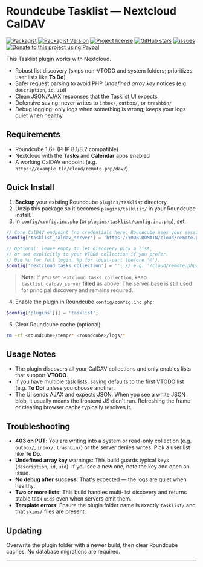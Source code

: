 # Roundcube Tasklist — Nextcloud CalDAV

[![Packagist](https://img.shields.io/packagist/dt/texxasrulez/tasklist?style=plastic)](https://packagist.org/packages/texxasrulez/tasklist)
[![Packagist Version](https://img.shields.io/packagist/v/texxasrulez/tasklist?style=plastic)](https://packagist.org/packages/texxasrulez/tasklist)
[![Project license](https://img.shields.io/github/license/texxasrulez/tasklist?style=plastic)](https://github.com/texxasrulez/tasklist/LICENSE)
[![GitHub stars](https://img.shields.io/github/stars/texxasrulez/tasklist?style=plastic&logo=github)](https://github.com/texxasrulez/tasklist/stargazers)
[![issues](https://img.shields.io/github/issues/texxasrulez/tasklist?style=plastic)](https://github.com/texxasrulez/tasklist/issues)
[![Donate to this project using Paypal](https://img.shields.io/badge/paypal-donate-blue.svg?style=plastic&logo=paypal)](https://www.paypal.me/texxasrulez)

This Tasklist plugin works with Nextcloud.

- Robust list discovery (skips non-VTODO and system folders; prioritizes user lists like **To Do**)
- Safer request parsing to avoid PHP *Undefined array key* notices (e.g. `description`, `id`, `uid`)
- Clean JSON/AJAX responses that the Tasklist UI expects
- Defensive saving: never writes to `inbox/`, `outbox/`, or `trashbin/`
- Debug logging: only logs when something is wrong; keeps your logs quiet when healthy

## Requirements

- Roundcube 1.6+ (PHP 8.1/8.2 compatible)
- Nextcloud with the **Tasks** and **Calendar** apps enabled
- A working CalDAV endpoint (e.g. `https://example.tld/cloud/remote.php/dav/`)

## Quick Install

1. **Backup** your existing Roundcube `plugins/tasklist` directory.
2. Unzip this package so it becomes `plugins/tasklist/` in your Roundcube install.
3. In `config/config.inc.php` (or `plugins/tasklist/config.inc.php`), set:

```php
// Core CalDAV endpoint (no credentials here; Roundcube uses your session)
$config['tasklist_caldav_server'] = 'https://YOUR.DOMAIN/cloud/remote.php/dav/';

// Optional: leave empty to let discovery pick a list,
// or set explicitly to your VTODO collection if you prefer.
// Use %u for full login, %p for local-part (before '@').
$config['nextcloud_tasks_collection'] = ''; // e.g. '/cloud/remote.php/dav/calendars/%u/e2ea7342.../'
```

> **Note**: If you set `nextcloud_tasks_collection`, keep `tasklist_caldav_server` **filled** as above.
> The server base is still used for principal discovery and remains required.

4. Enable the plugin in Roundcube `config/config.inc.php`:

```php
$config['plugins'][] = 'tasklist';
```

5. Clear Roundcube cache (optional):

```bash
rm -rf <roundcube>/temp/* <roundcube>/logs/*
```

## Usage Notes

- The plugin discovers all your CalDAV collections and only enables lists that support **VTODO**.
- If you have multiple task lists, saving defaults to the first VTODO list (e.g. **To Do**) unless you choose another.
- The UI sends AJAX and expects JSON. When you see a white JSON blob, it usually means the frontend JS didn't run.
  Refreshing the frame or clearing browser cache typically resolves it.

## Troubleshooting

- **403 on PUT**: You are writing into a system or read-only collection (e.g. `outbox/`, `inbox/`, `trashbin/`) or the server denies writes. Pick a user list like **To Do**.
- **Undefined array key** warnings: This build guards typical keys (`description`, `id`, `uid`). If you see a new one, note the key and open an issue.
- **No debug after success**: That's expected — the logs are quiet when healthy.
- **Two or more lists**: This build handles multi-list discovery and returns stable task `uid`s even when servers omit them.
- **Template errors**: Ensure the plugin folder name is exactly `tasklist/` and that `skins/` files are present.

## Updating

Overwrite the plugin folder with a newer build, then clear Roundcube caches. No database migrations are required.

---

